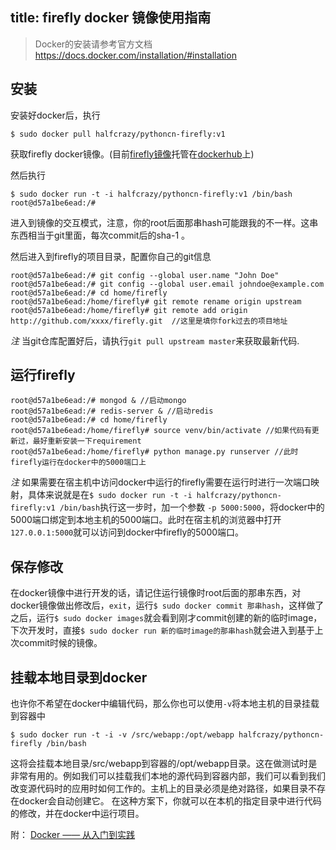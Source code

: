title: firefly docker 镜像使用指南
-----------------------------

> Docker的安装请参考官方文档 https://docs.docker.com/installation/#installation


## 安装
安装好docker后，执行
```
$ sudo docker pull halfcrazy/pythoncn-firefly:v1
```
获取firefly docker镜像。(目前[firefly镜像](https://registry.hub.docker.com/u/halfcrazy/pythoncn-firefly/)托管在[dockerhub](https://registry.hub.docker.com/u/)上)

然后执行
```
$ sudo docker run -t -i halfcrazy/pythoncn-firefly:v1 /bin/bash
root@d57a1be6ead:/#
```
进入到镜像的交互模式，注意，你的root后面那串hash可能跟我的不一样。这串东西相当于git里面，每次commit后的sha-1 。

然后进入到firefly的项目目录，配置你自己的git信息
```
root@d57a1be6ead:/# git config --global user.name "John Doe"
root@d57a1be6ead:/# git config --global user.email johndoe@example.com
root@d57a1be6ead:/# cd home/firefly
root@d57a1be6ead:/home/firefly# git remote rename origin upstream
root@d57a1be6ead:/home/firefly# git remote add origin http://github.com/xxxx/firefly.git  //这里是填你fork过去的项目地址
```
*注* 当git仓库配置好后，请执行`git pull upstream master`来获取最新代码.


## 运行firefly
```
root@d57a1be6ead:/# mongod & //启动mongo
root@d57a1be6ead:/# redis-server & //启动redis
root@d57a1be6ead:/# cd home/firefly
root@d57a1be6ead:/home/firefly# source venv/bin/activate //如果代码有更新过，最好重新安装一下requirement
root@d57a1be6ead:/home/firefly# python manage.py runserver //此时firefly运行在docker中的5000端口上
```
*注* 如果需要在宿主机中访问docker中运行的firefly需要在运行时进行一次端口映射，具体来说就是在`$ sudo docker run -t -i halfcrazy/pythoncn-firefly:v1 /bin/bash`执行这一步时，加一个参数 `-p 5000:5000`，将docker中的5000端口绑定到本地主机的5000端口。此时在宿主机的浏览器中打开`127.0.0.1:5000`就可以访问到docker中firefly的5000端口。


## 保存修改
在docker镜像中进行开发的话，请记住运行镜像时root后面的那串东西，对docker镜像做出修改后，`exit`，运行`$ sudo docker commit 那串hash`，这样做了之后，运行`$ sudo docker images`就会看到刚才commit创建的新的临时image，下次开发时，直接`$ sudo docker run 新的临时image的那串hash`就会进入到基于上次commit时候的镜像。


## 挂载本地目录到docker
也许你不希望在docker中编辑代码，那么你也可以使用`-v`将本地主机的目录挂载到容器中
```
$ sudo docker run -t -i -v /src/webapp:/opt/webapp halfcrazy/pythoncn-firefly /bin/bash
```
这将会挂载本地目录/src/webapp到容器的/opt/webapp目录。这在做测试时是非常有用的。例如我们可以挂载我们本地的源代码到容器内部，我们可以看到我们改变源代码时的应用时如何工作的。主机上的目录必须是绝对路径，如果目录不存在docker会自动创建它。
在这种方案下，你就可以在本机的指定目录中进行代码的修改，并在docker中运行项目。

附：
[Docker —— 从入门到实践](http://dockerpool.com/static/books/docker_practice/index.html)

